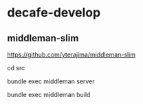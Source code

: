 decafe-develop
==============

## middleman-slim

https://github.com/yterajima/middleman-slim

cd src

bundle exec middleman server

bundle exec middleman build
